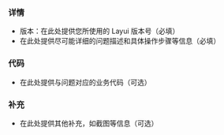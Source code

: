 ### 详情

- 版本：在此处提供您所使用的 Layui 版本号（必填）
- 在此处提供尽可能详细的问题描述和具体操作步骤等信息（必填）

### 代码

- 在此处提供与问题对应的业务代码（可选）

### 补充

- 在此处提供其他补充，如截图等信息（可选）
